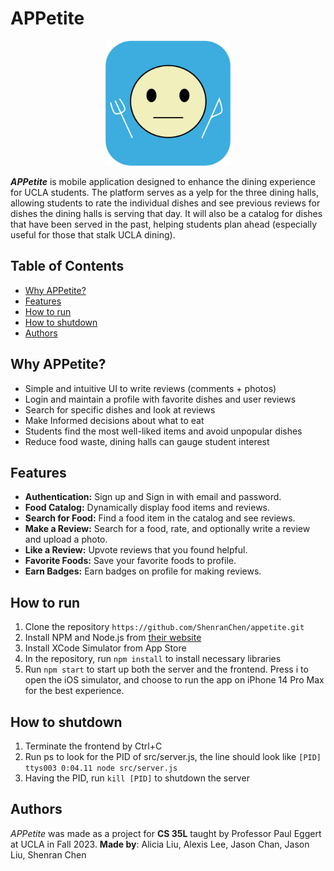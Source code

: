 # APPetite
<div style="text-align: center;">
  <img src="./images/App-logo.png" alt="APPetite Logo" width="200" height="200">
</div>

**_APPetite_** is mobile application designed to enhance the dining experience for UCLA students. The platform serves as a yelp for the three dining halls, allowing students to rate the individual dishes and see previous reviews for dishes the dining halls is serving that day. It will also be a catalog for dishes that have been served in the past, helping students plan ahead (especially useful for those that stalk UCLA dining). 

## Table of Contents
- [Why APPetite?](https://github.com/ShenranChen/appetite/#why-appetite)
- [Features](https://github.com/ShenranChen/appetite/#features)
- [How to run](https://github.com/ShenranChen/appetite/#how-to-run)
- [How to shutdown](https://github.com/ShenranChen/appetite/#how-to-shutdown)
- [Authors](https://github.com/ShenranChen/appetite/#authors)

## Why APPetite?
- Simple and intuitive UI to write reviews (comments + photos) 
- Login and maintain a profile with favorite dishes and user reviews 
- Search for specific dishes and look at reviews 
- Make Informed decisions about what to eat 
- Students find the most well-liked items and avoid unpopular dishes
- Reduce food waste, dining halls can gauge student interest 

## Features
- **Authentication:** Sign up and Sign in with email and password. 
- **Food Catalog:** Dynamically display food items and reviews.
- **Search for Food:** Find a food item in the catalog and see reviews.
- **Make a Review:** Search for a food, rate, and optionally write a review and upload a photo.
- **Like a Review:** Upvote reviews that you found helpful.
- **Favorite Foods:** Save your favorite foods to profile.
- **Earn Badges:** Earn badges on profile for making reviews.

## How to run
1. Clone the repository `https://github.com/ShenranChen/appetite.git`
2. Install NPM and Node.js from [their website](https://nodejs.org/en/download/)
3. Install XCode Simulator from App Store
4. In the repository, run `npm install` to install necessary libraries
5. Run `npm start` to start up both the server and the frontend. Press i to open the iOS simulator, and choose to run the app on iPhone 14 Pro Max for the best experience.

## How to shutdown
1. Terminate the frontend by Ctrl+C
2. Run ps to look for the PID of src/server.js, the line should look like `[PID] ttys003 0:04.11 node src/server.js`
3. Having the PID, run `kill [PID]` to shutdown the server

## Authors
_APPetite_ was made as a project for **CS 35L** taught by Professor Paul Eggert at UCLA in Fall 2023. **Made by**: Alicia Liu, Alexis Lee, Jason Chan, Jason Liu, Shenran Chen